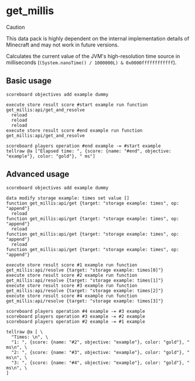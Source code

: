 # get_millis

> [!CAUTION]
> This data pack is highly dependent on the internal implementation details of Minecraft and may not work in future versions.

Calculates the current value of the JVM's high-resolution time source in milliseconds (`(System.nanoTime() / 1000000L) & 0x0000ffffffffffff`).

## Basic usage

```mcfunction
scoreboard objectives add example dummy

execute store result score #start example run function get_millis:api/get_and_resolve
  reload
  reload
  reload
execute store result score #end example run function get_millis:api/get_and_resolve

scoreboard players operation #end example -= #start example
tellraw @a ["Elapsed time: ", {score: {name: "#end", objective: "example"}, color: "gold"}, " ms"]
```

## Advanced usage

```mcfunction
scoreboard objectives add example dummy

data modify storage example: times set value []
function get_millis:api/get {target: "storage example: times", op: "append"}
  reload
function get_millis:api/get {target: "storage example: times", op: "append"}
  reload
function get_millis:api/get {target: "storage example: times", op: "append"}
  reload
function get_millis:api/get {target: "storage example: times", op: "append"}

execute store result score #1 example run function get_millis:api/resolve {target: "storage example: times[0]"}
execute store result score #2 example run function get_millis:api/resolve {target: "storage example: times[1]"}
execute store result score #3 example run function get_millis:api/resolve {target: "storage example: times[2]"}
execute store result score #4 example run function get_millis:api/resolve {target: "storage example: times[3]"}

scoreboard players operation #4 example -= #3 example
scoreboard players operation #3 example -= #2 example
scoreboard players operation #2 example -= #1 example

tellraw @a [ \
  "Times: \n", \
  "1: ", {score: {name: "#2", objective: "example"}, color: "gold"}, " ms\n", \
  "2: ", {score: {name: "#3", objective: "example"}, color: "gold"}, " ms\n", \
  "3: ", {score: {name: "#4", objective: "example"}, color: "gold"}, " ms\n", \
]
```
